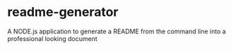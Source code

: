 # readme-generator
A NODE.js application to generate a README from the command line into a professional looking document
